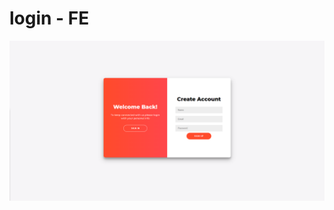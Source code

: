 # login - FE

![Preview](https://raw.githubusercontent.com/TacAM-DEV/login/master/preview.png "Login Preview")
